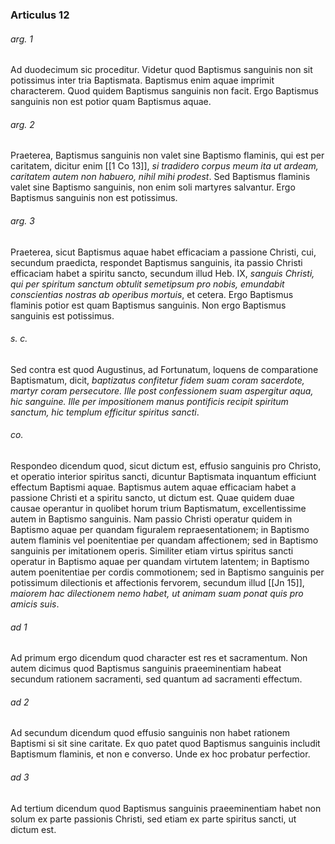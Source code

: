 ### Articulus 12

###### arg. 1
Ad duodecimum sic proceditur. Videtur quod Baptismus sanguinis non sit potissimus inter tria Baptismata. Baptismus enim aquae imprimit characterem. Quod quidem Baptismus sanguinis non facit. Ergo Baptismus sanguinis non est potior quam Baptismus aquae.

###### arg. 2
Praeterea, Baptismus sanguinis non valet sine Baptismo flaminis, qui est per caritatem, dicitur enim [[1 Co 13]], *si tradidero corpus meum ita ut ardeam, caritatem autem non habuero, nihil mihi prodest*. Sed Baptismus flaminis valet sine Baptismo sanguinis, non enim soli martyres salvantur. Ergo Baptismus sanguinis non est potissimus.

###### arg. 3
Praeterea, sicut Baptismus aquae habet efficaciam a passione Christi, cui, secundum praedicta, respondet Baptismus sanguinis, ita passio Christi efficaciam habet a spiritu sancto, secundum illud Heb. IX, *sanguis Christi, qui per spiritum sanctum obtulit semetipsum pro nobis, emundabit conscientias nostras ab operibus mortuis*, et cetera. Ergo Baptismus flaminis potior est quam Baptismus sanguinis. Non ergo Baptismus sanguinis est potissimus.

###### s. c.
Sed contra est quod Augustinus, ad Fortunatum, loquens de comparatione Baptismatum, dicit, *baptizatus confitetur fidem suam coram sacerdote, martyr coram persecutore. Ille post confessionem suam aspergitur aqua, hic sanguine. Ille per impositionem manus pontificis recipit spiritum sanctum, hic templum efficitur spiritus sancti*.

###### co.
Respondeo dicendum quod, sicut dictum est, effusio sanguinis pro Christo, et operatio interior spiritus sancti, dicuntur Baptismata inquantum efficiunt effectum Baptismi aquae. Baptismus autem aquae efficaciam habet a passione Christi et a spiritu sancto, ut dictum est. Quae quidem duae causae operantur in quolibet horum trium Baptismatum, excellentissime autem in Baptismo sanguinis. Nam passio Christi operatur quidem in Baptismo aquae per quandam figuralem repraesentationem; in Baptismo autem flaminis vel poenitentiae per quandam affectionem; sed in Baptismo sanguinis per imitationem operis. Similiter etiam virtus spiritus sancti operatur in Baptismo aquae per quandam virtutem latentem; in Baptismo autem poenitentiae per cordis commotionem; sed in Baptismo sanguinis per potissimum dilectionis et affectionis fervorem, secundum illud [[Jn 15]], *maiorem hac dilectionem nemo habet, ut animam suam ponat quis pro amicis suis*.

###### ad 1
Ad primum ergo dicendum quod character est res et sacramentum. Non autem dicimus quod Baptismus sanguinis praeeminentiam habeat secundum rationem sacramenti, sed quantum ad sacramenti effectum.

###### ad 2
Ad secundum dicendum quod effusio sanguinis non habet rationem Baptismi si sit sine caritate. Ex quo patet quod Baptismus sanguinis includit Baptismum flaminis, et non e converso. Unde ex hoc probatur perfectior.

###### ad 3
Ad tertium dicendum quod Baptismus sanguinis praeeminentiam habet non solum ex parte passionis Christi, sed etiam ex parte spiritus sancti, ut dictum est.

